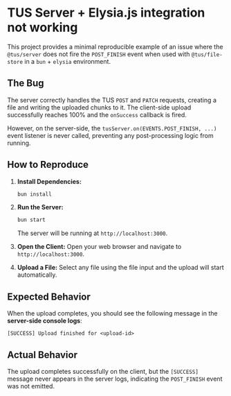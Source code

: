 # TUS Server + Elysia.js integration not working

This project provides a minimal reproducible example of an issue where the `@tus/server` does not fire the `POST_FINISH` event when used with `@tus/file-store` in a `bun` + `elysia` environment.

## The Bug

The server correctly handles the TUS `POST` and `PATCH` requests, creating a file and writing the uploaded chunks to it. The client-side upload successfully reaches 100% and the `onSuccess` callback is fired.

However, on the server-side, the `tusServer.on(EVENTS.POST_FINISH, ...)` event listener is never called, preventing any post-processing logic from running.

## How to Reproduce

1.  **Install Dependencies:**
    ```bash
    bun install
    ```

2.  **Run the Server:**
    ```bash
    bun start
    ```
    The server will be running at `http://localhost:3000`.

3.  **Open the Client:**
    Open your web browser and navigate to `http://localhost:3000`.

4.  **Upload a File:**
    Select any file using the file input and the upload will start automatically.

## Expected Behavior

When the upload completes, you should see the following message in the **server-side console logs**:

```
[SUCCESS] Upload finished for <upload-id>
```

## Actual Behavior

The upload completes successfully on the client, but the `[SUCCESS]` message never appears in the server logs, indicating the `POST_FINISH` event was not emitted.

